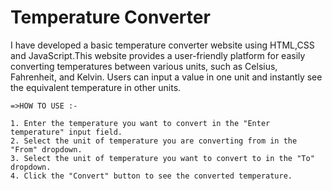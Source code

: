 # Temperature Converter

I have developed a basic temperature converter website using HTML,CSS and JavaScript.This website provides a user-friendly platform for easily converting temperatures between various units, such as Celsius, Fahrenheit, and Kelvin. Users can input a value in one unit and instantly see the equivalent temperature in other units.

    =>HOW TO USE :-

    1. Enter the temperature you want to convert in the "Enter temperature" input field.
    2. Select the unit of temperature you are converting from in the "From" dropdown.
    3. Select the unit of temperature you want to convert to in the "To" dropdown.
    4. Click the "Convert" button to see the converted temperature.
